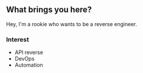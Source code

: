 ## What brings you here?


Hey, I'm a rookie who wants to be a reverse engineer.

### Interest
* API reverse
* DevOps
* Automation

